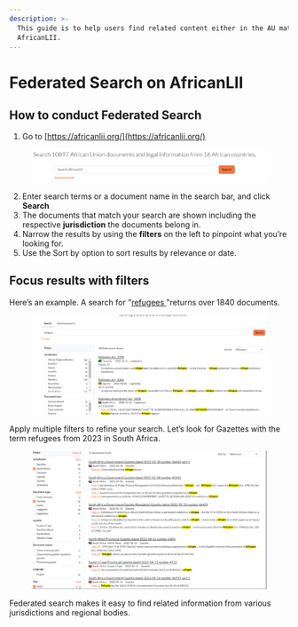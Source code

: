 ```yaml
---
description: >-
  This guide is to help users find related content either in the AU materials on
  AfricanLII.
---
```


# Federated Search on AfricanLII

## How to conduct Federated Search

1. Go to [https://africanlii.org/](https://africanlii.org/)

<figure><img src="../.gitbook/assets/seylii--AL1.png" alt=""><figcaption></figcaption></figure>

2. Enter search terms or a document name in the search bar, and click **Search**
3. The documents that match your search are shown including the respective **jurisdiction** the documents belong in.
4. Narrow the results by using the **filters** on the left to pinpoint what you’re looking for.
5. Use the Sort by option to sort results by relevance or date.

## Focus results with filters

Here’s an example. A search for "[refugees ](https://africanlii.org/search/?q=refugees)"returns over 1840 documents.

<figure><img src="../.gitbook/assets/seylii--AL 2.png" alt=""><figcaption></figcaption></figure>

Apply multiple filters to refine your search. Let’s look for Gazettes with the term refugees from 2023 in South Africa.

<figure><img src="../.gitbook/assets/seylii--AL 3.png" alt=""><figcaption></figcaption></figure>

Federated search makes it easy to find related information from various jurisdictions and regional bodies.